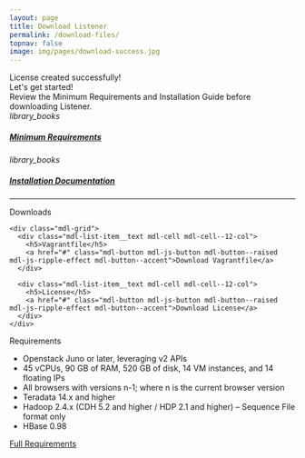 ```yaml
---
layout: page
title: Download Listener
permalink: /download-files/
topnav: false
image: img/pages/download-success.jpg
---
```

<div class="mdl-grid">
  <div class="mdl-cell mdl-cell--12-col">
      <div class="mdl-typography--display-1">License created successfully!</div>
      <div class="mdl-typography--headline">Let's get started!</div>
      <div class="mdl-typography--subhead mdl-color-text--grey-400">Review the Minimum Requirements and Installation Guide before downloading Listener.</div>
  </div>
</div>

<div class="mdl-grid">
  <div class="mdl-list-item__icon mdl-cell mdl-cell--1-col mdl-cell--hide-phone mdl-cell--hide-tablet">
    <i class="material-icons material-icons--medium">library_books</i>
  </div>
  <div class="mdl-list-item__text mdl-cell mdl-cell--11-col">
    <h5><a href="{{ "/requirements" | prepend: site.baseurl }}">Minimum Requirements</a></h5>
  </div>

  <div class="mdl-list-item__icon mdl-cell mdl-cell--1-col mdl-cell--hide-phone mdl-cell--hide-tablet">
    <i class="material-icons material-icons--medium">library_books</i>
  </div>
  <div class="mdl-list-item__text mdl-cell mdl-cell--11-col">
    <h5><a href="https://docs.uda.io/install">Installation Documentation</a></h5>
  </div>
</div>

---

<div class="mdl-grid">
  <div class="mdl-cell mdl-cell--6-col">
    <div class="mdl-grid">
      <div class="mdl-cell mdl-cell--12-col">
          <div class="mdl-typography--title">Downloads</div>
      </div>
    </div>

    <div class="mdl-grid">
      <div class="mdl-list-item__text mdl-cell mdl-cell--12-col">
        <h5>Vagrantfile</h5>
        <a href="#" class="mdl-button mdl-js-button mdl-button--raised mdl-js-ripple-effect mdl-button--accent">Download Vagrantfile</a>
      </div>

      <div class="mdl-list-item__text mdl-cell mdl-cell--12-col">
        <h5>License</h5>
        <a href="#" class="mdl-button mdl-js-button mdl-button--raised mdl-js-ripple-effect mdl-button--accent">Download License</a>
      </div>
    </div>
  </div>
  <div class="mdl-cell mdl-cell--6-col">
    <div class="mdl-grid">
      <div class="mdl-cell mdl-cell--12-col">
          <div class="mdl-typography--title">Requirements</div>
      </div>
    </div>
    <ul>
      <li>Openstack Juno or later, leveraging v2 APIs</li>
      <li>45 vCPUs, 90 GB of RAM, 520 GB of disk, 14 VM instances, and 14 floating IPs</li>
      <li>All browsers with versions n-1; where n is the current browser version</li>
      <li>Teradata 14.x and higher</li>
      <li>Hadoop 2.4.x (CDH 5.2 and higher / HDP 2.1 and higher) – Sequence File format only</li>
      <li>HBase 0.98</li>
    </ul>
    <div class="mdl-grid">
      <div class="mdl-cell mdl-cell--12-col">
          <a href="{{ "/requirements" | prepend: site.baseurl }}" class="mdl-button mdl-js-button mdl-button--raised mdl-js-ripple-effect">Full Requirements</a>
      </div>
    </div>

  </div>
</div>
